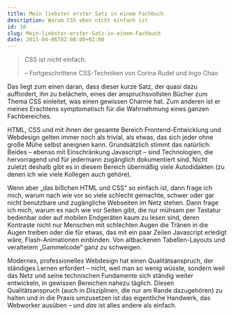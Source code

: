```yaml
---
title: Mein liebster erster Satz in einem Fachbuch
description: Warum CSS eben nicht einfach ist
id: 10
slug: Mein-liebster-erster-Satz-in-einem-Fachbuch
date: 2011-04-06T02:08:00+02:00
---
```


> CSS ist _nicht_ einfach.
>
> – Fortgeschrittene CSS-Techniken von Corina Rudel und Ingo Chao

Das liegt zum einen daran, dass dieser kurze Satz, der quasi dazu auffordert, ihn zu belächeln, eines der anspruchsvollsten Bücher zum Thema CSS einleitet, was einen gewissen Charme hat. Zum anderen ist er meines Erachtens symptomatisch für die Wahrnehmung eines ganzen Fachbereiches.

HTML, CSS und mit ihnen der gesamte Bereich Frontend\-Entwicklung und Webdesign gelten immer noch als trivial, als etwas, das sich jeder ohne große Mühe selbst aneignen kann. Grundsätzlich stimmt das natürlich: Beides – ebenso mit Einschränkung Javascript – sind Technologien, die hervorragend und für jedermann zugänglich dokumentiert sind. Nicht zuletzt deshalb gibt es in diesem Bereich übermäßig viele Autodidakten (zu denen ich wie viele Kollegen auch gehöre).

Wenn aber „das bißchen HTML und CSS“ so einfach ist, dann frage ich mich, warum nach wie vor so viele schlecht gemachte, schwer oder gar nicht benutzbare und zugängliche Webseiten im Netz stehen. Dann frage ich mich, warum es nach wie vor Seiten gibt, die nur mühsam per Tastatur bedienbar oder auf mobilen Endgeräten kaum zu lesen sind, deren Kontraste nicht nur Menschen mit schlechten Augen die Tränen in die Augen treiben oder die für etwas, das mit ein paar Zeilen Javascript erledigt wäre, Flash\-Animationen einbinden. Von altbackenen Tabellen-Layouts und veraltetem „Gammelcode“ ganz zu schweigen.

Modernes, professionelles Webdesign hat einen Qualitätsanspruch, der ständiges Lernen erfordert – nicht, weil man so wenig wüsste, sondern weil das Netz und seine technischen Fundamente sich ständig weiter entwickeln, in gewissen Bereichen nahezu täglich. Diesen Qualitätsanspruch (auch in Disziplinen, die nur am Rande dazugehören) zu halten und in die Praxis umzusetzen ist das eigentliche Handwerk, das Webworker ausüben – und _das_ ist alles andere als einfach.
